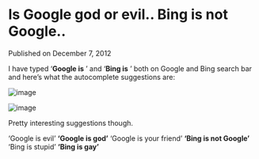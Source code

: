 # Is Google god or evil.. Bing is not Google..

Published on December 7, 2012

I have typed ‘**Google is** ’ and ‘**Bing is** ’ both on Google and Bing search bar and here’s what the autocomplete suggestions are:

![image](https://media.tumblr.com/tumblr_menwkj6Bp51rq1qxm.png)

![image](https://media.tumblr.com/tumblr_menwo3EAuL1rq1qxm.png)

Pretty interesting suggestions though.

‘Google is evil’ **‘Google is god’** ‘Google is your friend’
**‘Bing is not Google’** ‘Bing is stupid’ **‘Bing is gay’**
